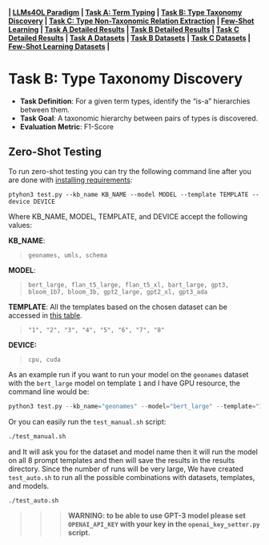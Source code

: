 
**| [LLMs4OL Paradigm](../README.md#llms4ol-paradigm) | [Task A: Term Typing](../TaskA/README.md) | [Task B: Type Taxonomy Discovery](../TaskB/README.md) | [Task C: Type Non-Taxonomic Relation Extraction](../TaskC/README.md) | [Few-Shot Learning](../FSL/README.md) | [Task A Detailed Results](../TaskA/results/readme.md) | [Task B Detailed Results](../TaskB/results/readme.md) | [Task C Detailed Results](../TaskC/results/readme.md) | [Task A Datasets](../datasets/TaskA/README.md) | [Task B Datasets](../datasets/TaskB/README.md) | [Task C Datasets](../datasets/TaskC/README.md) | [Few-Shot Learning Datasets](../datasets/FSL/README.md) |**

# Task B: Type Taxonomy Discovery

- **Task Definition**: For a given term types, identify the “is-a” hierarchies between them.
- **Task Goal**: A taxonomic hierarchy between pairs of types is discovered.
- **Evaluation Metric**: F1-Score


## Zero-Shot Testing

To run zero-shot testing you can try the following command line after you are done with [installing requirements](../README.md#requirements):

```CMD
ptyhon3 test.py --kb_name KB_NAME --model MODEL --template TEMPLATE --device DEVICE
```

Where KB_NAME, MODEL, TEMPLATE, and DEVICE accept the following values:


**KB_NAME**:
> ```geonames, umls, schema```

**MODEL**: 
> ```bert_large, flan_t5_large, flan_t5_xl, bart_large, gpt3, bloom_1b7, bloom_3b, gpt2_large, gpt2_xl, gpt3_ada```

**TEMPLATE**: All the templates based on the chosen dataset can be accessed in [this table](../README.md#experiments).
> ```"1", "2", "3", "4", "5", "6", "7", "8"```

**DEVICE:** 
> ```cpu, cuda```

As an example run if you want to run your model on the `geonames` dataset with the `bert_large` model on template `1` and I have GPU resource, the command line would be:

```python
python3 test.py --kb_name="geonames" --model="bert_large" --template="1" --device="cuda"
```

Or you can easily run the `test_manual.sh` script:

```cmd
./test_manual.sh
```
and It will ask you for the dataset and model name then it will run the model on all 8 prompt templates and then will save the results in the results directory. Since the number of runs will be very large, We have created `test_auto.sh` to run all the possible combinations with datasets, templates, and models.
```cmd
./test_auto.sh
```

>>> **WARNING: to be able to use GPT-3 model please set `OPENAI_API_KEY` with your key in the `openai_key_setter.py` script.**